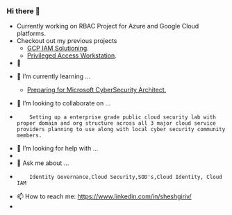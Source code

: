 ### Hi there 👋

- Currently working on RBAC Project for Azure and Google Cloud platforms.
- Checkout out my previous projects 
     -  [GCP IAM Solutioning](https://www.youtube.com/watch?v=070B392Qvw8).
     -  [Privileged Access Workstation](https://learn.microsoft.com/en-us/security/privileged-access-workstations/).
- 🔭

<!-- 
- Looking for sponsorship to pursue 

     SANS SEC549: [Enterprise Cloud Security Architecture.](https://www.sans.org/cyber-security-courses/enterprise-cloud-security-architecture/)

     SANS SEC540: [Cloud Security and DevSecOps Automation.](https://www.sans.org/cyber-security-courses/enterprise-cloud-security-architecture/)

-->
- 🌱 I’m currently learning ...

     -  [Preparing for Microsoft CyberSecurity Architect.](https://learn.microsoft.com/en-us/credentials/certifications/exams/sc-100)
<!--     -  [Preparing for Your Professional Cloud Network Engineer Journey.](https://www.cloudskillsboost.google/course_templates/383) 
-->
- 👯 I’m looking to collaborate on ...
-         Setting up a enterprise grade public cloud security lab with proper domain and org structure across all 3 major cloud service providers planning to use along with local cyber security community members.
- 🤔 I’m looking for help with ...
-      
- 💬 Ask me about ...
-         Identity Governance,Cloud Security,SOD's,Cloud Identity, Cloud IAM
- 📫 How to reach me: https://www.linkedin.com/in/sheshgiriv/ 
-   

